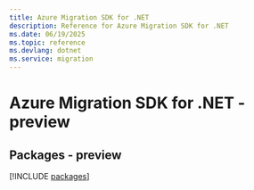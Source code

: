 ```yaml
---
title: Azure Migration SDK for .NET
description: Reference for Azure Migration SDK for .NET
ms.date: 06/19/2025
ms.topic: reference
ms.devlang: dotnet
ms.service: migration
---
```

# Azure Migration SDK for .NET - preview
## Packages - preview
[!INCLUDE [packages](migration-index.md)]